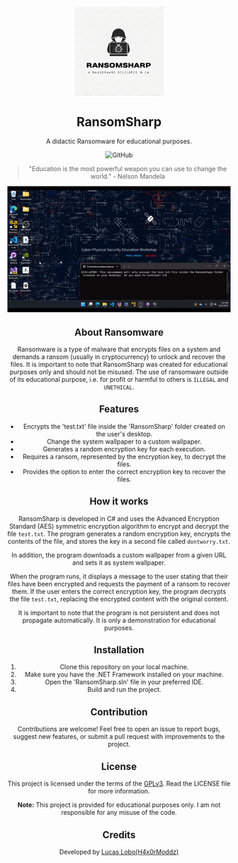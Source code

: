 <div align="center">
  <img src="https://github.com/H4x0rModdz/RansomSharp/raw/main/RansomSharp_logo.png" alt="Project Logo" width="200">

  # RansomSharp

  A didactic Ransomware for educational purposes.

  ![GitHub](https://img.shields.io/github/license/H4x0rModdz/RansomSharp.svg)

  > "Education is the most powerful weapon you can use to change the world." - Nelson Mandela

  <!-- Image or GIF demonstrating the operation of the project -->

  ![RansomSharp Demo](https://github.com/H4x0rModdz/RansomSharp/raw/main/demo.gif)

  ## About Ransomware

  Ransomware is a type of malware that encrypts files on a system and demands a ransom (usually in cryptocurrency) to unlock and recover the files. It is important to note that RansomSharp was created for educational purposes only and should not be misused. The use of ransomware outside of its educational purpose, i.e. for profit or harmful to others is `ILLEGAL` and `UNETHICAL`.

  ## Features

  - Encrypts the 'test.txt' file inside the 'RansomSharp' folder created on the user's desktop.
  - Change the system wallpaper to a custom wallpaper.
  - Generates a random encryption key for each execution.
  - Requires a ransom, represented by the encryption key, to decrypt the files.
  - Provides the option to enter the correct encryption key to recover the files.

  ## How it works

  RansomSharp is developed in C# and uses the Advanced Encryption Standard (AES) symmetric encryption algorithm to encrypt and decrypt the file `test.txt`. The program generates a random encryption key, encrypts the contents of the file, and stores the key in a second file called `dontworry.txt`.

  In addition, the program downloads a custom wallpaper from a given URL and sets it as system wallpaper.

When the program runs, it displays a message to the user stating that their files have been encrypted and requests the payment of a ransom to recover them. If the user enters the correct encryption key, the program decrypts the file `test.txt`, replacing the encrypted content with the original content.

  It is important to note that the program is not persistent and does not propagate automatically. It is only a demonstration for educational purposes.

  ## Installation

  1. Clone this repository on your local machine.
  2. Make sure you have the .NET Framework installed on your machine.
  3. Open the 'RansomSharp.sln' file in your preferred IDE.
  4. Build and run the project.

  ## Contribution

Contributions are welcome! Feel free to open an issue to report bugs, suggest new features, or submit a pull request with improvements to the project.

  ## License

This project is licensed under the terms of the [GPLv3](LICENSE). Read the LICENSE file for more information.

**Note:** This project is provided for educational purposes only. I am not responsible for any misuse of the code.

## Credits

  Developed by [Lucas Lobo(H4x0rModdz)](https://github.com/H4x0rModdz)

</div>
